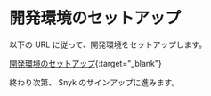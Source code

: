 # 開発環境のセットアップ

以下の URL に従って、開発環境をセットアップします。

[開発環境のセットアップ](https://catalog.workshops.aws/sec4devs/ja-JP/module1/your-own-account/aws-cloud9){:target="_blank"}

終わり次第、 Snyk のサインアップに進みます。